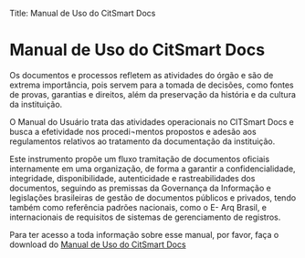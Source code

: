 Title: Manual de Uso do CitSmart Docs

# Manual de Uso do CitSmart Docs

Os documentos e processos refletem as atividades do órgão e são de extrema importância, pois servem para a tomada de decisões, como fontes de provas, garantias e direitos, além da preservação da história e da cultura da instituição.  

O Manual do Usuário trata das atividades operacionais no CITSmart Docs e busca a efetividade nos procedi¬mentos propostos e adesão aos regulamentos relativos ao tratamento da documentação da instituição.  

Este instrumento propõe um fluxo tramitação de documentos oficiais internamente em uma organização, de forma a garantir a confidencialidade, integridade, disponibilidade, autenticidade e rastreabilidades dos documentos, seguindo as premissas da Governança da Informação e legislações brasileiras de gestão de documentos públicos e privados, tendo também como referência padrões nacionais, como o E- Arq Brasil, e internacionais de requisitos de sistemas de gerenciamento de registros.

Para ter acesso a toda informação sobre esse manual, por favor, faça o download do [Manual de Uso do CitSmart Docs][1]



[1]:/pt-br/citdocs/Manual_CITSmart_Docs.pdf
